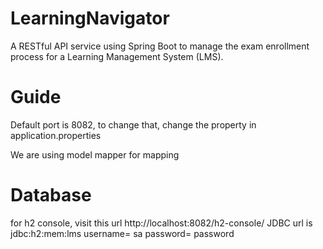 # LearningNavigator
A RESTful API service using Spring Boot to manage the exam enrollment process for a Learning Management System (LMS).


# Guide
Default port is 8082, to change that,  change the property in application.properties

We are using model mapper for mapping

# Database
for h2 console, visit this url http://localhost:8082/h2-console/
JDBC url is jdbc:h2:mem:lms
username= sa
password= password
